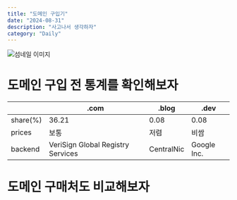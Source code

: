 ```yaml
---
title: "도메인 구입기"
date: "2024-08-31"
description: "사고나서 생각하자"
category: "Daily"
---
```


![섬네일 이미지](/thumbnail/temp.png)

# 도메인 구입 전 통계를 확인해보자

|          | .com                              | .blog      | .dev        |
| -------- | --------------------------------- | ---------- | ----------- |
| share(%) | 36.21                             | 0.08       | 0.08        |
| prices   | 보통                              | 저렴       | 비쌈        |
| backend  | VeriSign Global Registry Services | CentralNic | Google Inc. |

# 도메인 구매처도 비교해보자
